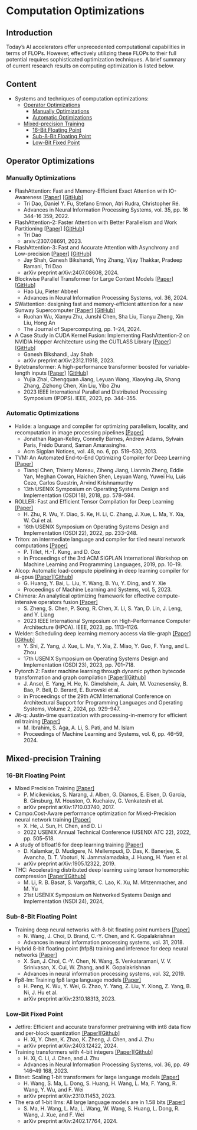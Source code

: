# Computation Optimizations

## Introduction
Today’s AI accelerators offer unprecedented computational capabilities in terms of FLOPs. However, effectively utilizing these FLOPs to their full potential requires sophisticated optimization techniques. A brief summary of current research results on computing optimization is listed below.

## Content
- Systems and techniques of computation optimizations:
  - [Operator Optimizations](#operator-optimizations)
    - [Manually Optimizations](#manually-optimizations)
    - [Automatic Optimizations](#automatic-optimizations)
  - [Mixed-precision Training](#mixed-precision-training)
    - [16-Bit Floating Point](#16-bit-floating-point)
    - [Sub-8-Bit Floating Point](#sub-8-bit-floating-point)
    - [Low-Bit Fixed Point](#low-bit-fixed-point)
## Operator Optimizations
### Manually Optimizations
- FlashAttention: Fast and Memory-Efficient Exact Attention with IO-Awareness [[Paper]](https://arxiv.org/abs/2205.14135) [[GitHub]](https://github.com/Dao-AILab/flash-attention)
  - Tri Dao, Daniel Y. Fu, Stefano Ermon, Atri Rudra, Christopher Ré.
  - Advances in Neural Information Processing Systems, vol. 35, pp. 16 344–16 359, 2022.
- FlashAttention-2: Faster Attention with Better Parallelism and Work Partitioning [[Paper]](https://arxiv.org/abs/2307.08691) [[GitHub]](https://github.com/Dao-AILab/flash-attention)
  - Tri Dao 
  - arxiv:2307.08691, 2023.
- FlashAttention-3: Fast and Accurate Attention with Asynchrony and Low-precision [[Paper]](https://arxiv.org/abs/2407.08608) [[GitHub]](https://github.com/Dao-AILab/flash-attention)
  - Jay Shah, Ganesh Bikshandi, Ying Zhang, Vijay Thakkar, Pradeep Ramani, Tri Dao
  - arXiv preprint arXiv:2407.08608, 2024.
- Blockwise Parallel Transformer for Large Context Models [[Paper]](https://dl.acm.org/doi/abs/10.1007/s11227-024-05890-8) [[GitHub]](https://github.com/forhaoliu/ringattention)
  - Hao Liu, Pieter Abbeel
  - Advances in Neural Information Processing Systems, vol. 36, 2024.
- SWattention: designing fast and memory-efficient attention for a new Sunway Supercomputer [[Paper]](https://arxiv.org/abs/2407.08608) [[GitHub]](https://github.com/Dao-AILab/flash-attention)
  - Ruohan Wu, Xianyu Zhu, Junshi Chen, Sha Liu, Tianyu Zheng, Xin Liu, Hong An
  - The Journal of Supercomputing, pp. 1–24, 2024.
- A Case Study in CUDA Kernel Fusion: Implementing FlashAttention-2 on NVIDIA Hopper Architecture using the CUTLASS Library [[Paper]](https://arxiv.org/abs/2312.11918) [[GitHub]](https://github.com/ColfaxResearch/cutlass-kernels/tree/master/src/fmha)
  - Ganesh Bikshandi, Jay Shah
  - arXiv preprint arXiv:2312.11918, 2023.
- Bytetransformer: A high-performance transformer boosted for variable-length inputs [[Paper]](https://arxiv.org/abs/2210.03052) [[GitHub]](https://github.com/bytedance/ByteTransformer)
  - Yujia Zhai, Chengquan Jiang, Leyuan Wang, Xiaoying Jia, Shang Zhang, Zizhong Chen, Xin Liu, Yibo Zhu
  - 2023 IEEE International Parallel and Distributed Processing Symposium (IPDPS). IEEE, 2023, pp. 344–355.

### Automatic Optimizations
- Halide: a language and compiler for optimizing parallelism, locality, and recomputation in image processing pipelines [[Paper]](https://dl.acm.org/doi/10.1145/2491956.2462176)
  - Jonathan Ragan-Kelley, Connelly Barnes, Andrew Adams, Sylvain Paris, Frédo Durand, Saman Amarasinghe.
  - Acm Sigplan Notices, vol. 48, no. 6, pp. 519–530, 2013.
- TVM: An Automated End-to-End Optimizing Compiler for Deep Learning
 [[Paper]](https://arxiv.org/abs/1802.04799)
  - Tianqi Chen, Thierry Moreau, Ziheng Jiang, Lianmin Zheng, Eddie Yan, Meghan Cowan, Haichen Shen, Leyuan Wang, Yuwei Hu, Luis Ceze, Carlos Guestrin, Arvind Krishnamurthy
  - 13th USENIX Symposium on Operating Systems Design and Implementation (OSDI 18), 2018, pp. 578–594.
- ROLLER: Fast and Efficient Tensor Compilation for Deep Learning [[Paper]](https://www.usenix.org/system/files/osdi22-zhu.pdf)
  - H. Zhu, R. Wu, Y. Diao, S. Ke, H. Li, C. Zhang, J. Xue, L. Ma, Y. Xia, W. Cui et al.
  - 16th USENIX Symposium on Operating Systems Design and Implementation (OSDI 22), 2022, pp. 233–248.
- Triton: an intermediate language and compiler for tiled neural network computations [[Paper]](https://www.eecs.harvard.edu/~htk/publication/2019-mapl-tillet-kung-cox.pdf)
  - P. Tillet, H.-T. Kung, and D. Cox
  - in Proceedings of the 3rd ACM SIGPLAN International Workshop on Machine Learning and Programming Languages, 2019, pp. 10–19.
- Alcop: Automatic load-compute pipelining in deep learning compiler for ai-gpus [[Paper]](https://arxiv.org/abs/2210.16691)[[Github]](https://github.com/hgyhungry/alcop-artifact)
  - G. Huang, Y. Bai, L. Liu, Y. Wang, B. Yu, Y. Ding, and Y. Xie
  - Proceedings of Machine Learning and Systems, vol. 5, 2023.
- Chimera: An analytical optimizing framework for effective compute-intensive operators fusion [[Paper]](https://ieeexplore.ieee.org/abstract/document/10071018)
  - S. Zheng, S. Chen, P. Song, R. Chen, X. Li, S. Yan, D. Lin, J. Leng, and Y. Liang
  - 2023 IEEE International Symposium on High-Performance Computer Architecture (HPCA). IEEE, 2023, pp. 1113–1126.
- Welder: Scheduling deep learning memory access via tile-graph [[Paper]](https://www.usenix.org/system/files/osdi23-shi.pdf)[[Github]](https://github.com/microsoft/nnfusion/tree/osdi2023welder)
  - Y. Shi, Z. Yang, J. Xue, L. Ma, Y. Xia, Z. Miao, Y. Guo, F. Yang, and L. Zhou
  - 17th USENIX Symposium on Operating Systems Design and Implementation (OSDI 23), 2023, pp. 701–718.
- Pytorch 2: Faster machine learning through dynamic python bytecode transformation and graph compilation [[Paper]](https://dl.acm.org/doi/pdf/10.1145/3620665.3640366)[[Github]](https://github.com/pytorch/pytorch/)
  - J. Ansel, E. Yang, H. He, N. Gimelshein, A. Jain, M. Voznesensky, B. Bao, P. Bell, D. Berard, E. Burovski et al.
  - in Proceedings of the 29th ACM International Conference on Architectural Support for Programming Languages and Operating Systems, Volume 2, 2024, pp. 929–947.
- Jit-q: Justin-time quantization with processing-in-memory for efficient ml training [[Paper]](https://arxiv.org/pdf/2311.05034)
  - M. Ibrahim, S. Aga, A. Li, S. Pati, and M. Islam
  - Proceedings of Machine Learning and Systems, vol. 6, pp. 46–59, 2024.
## Mixed-precision Training
### 16-Bit Floating Point
- Mixed Precision Training
 [[Paper]](https://arxiv.org/abs/1710.03740)
  - P. Micikevicius, S. Narang, J. Alben, G. Diamos, E. Elsen, D. Garcia, B. Ginsburg, M. Houston, O. Kuchaiev, G. Venkatesh et al.
  - arXiv preprint arXiv:1710.03740, 2017.
- Campo:Cost-Aware performance optimization for Mixed-Precision neural network training [[Paper]](https://www.usenix.org/system/files/atc22-he.pdf)
  - X. He, J. Sun, H. Chen, and D. Li
  - 2022 USENIX Annual Technical Conference (USENIX ATC 22), 2022, pp. 505–518.
- A study of bfloat16 for deep learning training [[Paper]](https://arxiv.org/abs/1905.12322)
  - D. Kalamkar, D. Mudigere, N. Mellempudi, D. Das, K. Banerjee, S. Avancha, D. T. Vooturi, N. Jammalamadaka, J. Huang, H. Yuen et al.
  - arXiv preprint arXiv:1905.12322, 2019.
- THC: Accelerating distributed deep learning using tensor homomorphic compression [[Paper]](https://arxiv.org/abs/2302.08545)[[Github]](https://github.com/SophiaLi06/BytePS_THC)
  - M. Li, R. B. Basat, S. Vargaftik, C. Lao, K. Xu, M. Mitzenmacher, and M. Yu
  - 21st USENIX Symposium on Networked Systems Design and Implementation (NSDI 24), 2024,

### Sub-8-Bit Floating Point
- Training deep neural networks with 8-bit floating point numbers [[Paper]](https://arxiv.org/abs/1812.08011)
  - N. Wang, J. Choi, D. Brand, C.-Y. Chen, and K. Gopalakrishnan
  - Advances in neural information processing systems, vol. 31, 2018.
- Hybrid 8-bit floating point (hfp8) training and inference for deep neural networks [[Paper]](https://dl.acm.org/doi/pdf/10.5555/3454287.3454728)
  - X. Sun, J. Choi, C.-Y. Chen, N. Wang, S. Venkataramani, V. V. Srinivasan, X. Cui, W. Zhang, and K. Gopalakrishnan
  - Advances in neural information processing systems, vol. 32, 2019.
- Fp8-lm: Training fp8 large language models [[Paper]](https://arxiv.org/abs/2310.18313)
  - H. Peng, K. Wu, Y. Wei, G. Zhao, Y. Yang, Z. Liu, Y. Xiong, Z. Yang, B. Ni, J. Hu et al.
  - arXiv preprint arXiv:2310.18313, 2023.
  
### Low-Bit Fixed Point
- Jetfire: Efficient and accurate transformer pretraining with int8 data flow and per-block quantization [[Paper]](https://arxiv.org/abs/2403.12422)[[Github]](https://github.com/thu-ml/Jetfire-INT8Training)
  - H. Xi, Y. Chen, K. Zhao, K. Zheng, J. Chen, and J. Zhu
  - arXiv preprint arXiv:2403.12422, 2024.
- Training transformers with 4-bit integers [[Paper]](https://arxiv.org/pdf/2306.11987)[[Github]](https://github.com/xijiu9/Train_Transformers_with_INT4)
  - H. Xi, C. Li, J. Chen, and J. Zhu
  - Advances in Neural Information Processing Systems, vol. 36, pp. 49 146–49 168, 2023.
- Bitnet: Scaling 1-bit transformers for large language models [[Paper]](https://arxiv.org/pdf/2310.11453)
  - H. Wang, S. Ma, L. Dong, S. Huang, H. Wang, L. Ma, F. Yang, R. Wang, Y. Wu, and F. Wei
  - arXiv preprint arXiv:2310.11453, 2023.
- The era of 1-bit llms: All large language models are in 1.58 bits [[Paper]](https://arxiv.org/abs/2402.17764)
  - S. Ma, H. Wang, L. Ma, L. Wang, W. Wang, S. Huang, L. Dong, R. Wang, J. Xue, and F. Wei
  - arXiv preprint arXiv:2402.17764, 2024.